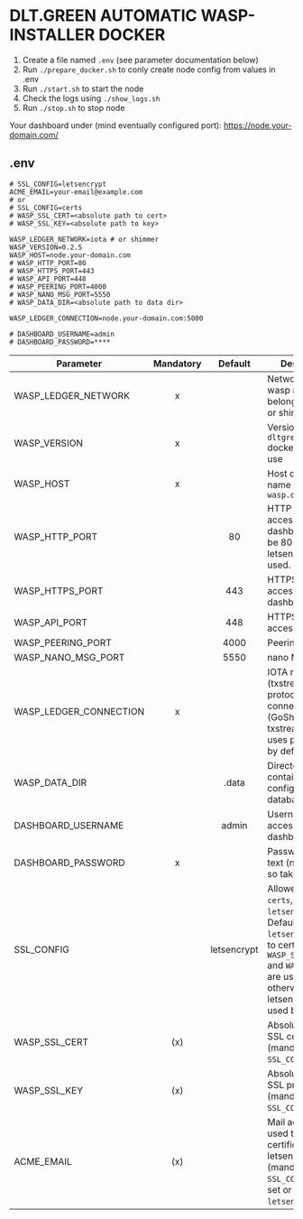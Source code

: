 # DLT.GREEN AUTOMATIC WASP-INSTALLER DOCKER

1. Create a file named `.env` (see parameter documentation below)
2. Run `./prepare_docker.sh` to conly create node config from values in .env
3. Run `./start.sh` to start the node
4. Check the logs using `./show_logs.sh`
5. Run `./stop.sh` to stop node

Your dashboard under (mind eventually configured port):
https://node.your-domain.com/
## .env

```
# SSL_CONFIG=letsencrypt
ACME_EMAIL=your-email@example.com
# or
# SSL_CONFIG=certs
# WASP_SSL_CERT=<absolute path to cert>
# WASP_SSL_KEY=<absolute path to key>

WASP_LEDGER_NETWORK=iota # or shimmer
WASP_VERSION=0.2.5
WASP_HOST=node.your-domain.com
# WASP_HTTP_PORT=80
# WASP_HTTPS_PORT=443
# WASP_API_PORT=448
# WASP_PEERING_PORT=4000
# WASP_NANO_MSG_PORT=5550
# WASP_DATA_DIR=<absolute path to data dir>

WASP_LEDGER_CONNECTION=node.your-domain.com:5000

# DASHBOARD_USERNAME=admin
# DASHBOARD_PASSWORD=****
```

| Parameter              | Mandatory |   Default   | Description                                                                                                                                                           |
| ---------------------- | :-------: | :---------: | --------------------------------------------------------------------------------------------------------------------------------------------------------------------- |
| WASP_LEDGER_NETWORK    |     x     |             | Network this wasp note belongs to (iota or shimmer)                                                                                                                   |
| WASP_VERSION           |     x     |             | Version of `dltgreen/wasp` docker image to use                                                                                                                        |
| WASP_HOST              |     x     |             | Host domain name e.g. `wasp.dlt.green`                                                                                                                                |
| WASP_HTTP_PORT         |           |     80      | HTTP port to access dashboard. Must be 80 if letsencrypt is used.                                                                                                     |
| WASP_HTTPS_PORT        |           |     443     | HTTPS port to access dashboard                                                                                                                                        |
| WASP_API_PORT          |           |     448     | HTTPS port to access webapi.                                                                                                                                          |
| WASP_PEERING_PORT      |           |    4000     | Peering port                                                                                                                                                          |
| WASP_NANO_MSG_PORT     |           |    5550     | nano MSG port                                                                                                                                                         |
| WASP_LEDGER_CONNECTION |     x     |             | IOTA node url (txstream protocol) to connect to (GoShimmer txstream plugin uses port 5000 by default)                                                                 |
| WASP_DATA_DIR          |           |    .data    | Directory containing configuration, database etc.                                                                                                                     |
| DASHBOARD_USERNAME     |           |    admin    | Username to access dashboard                                                                                                                                          |
| DASHBOARD_PASSWORD     |     x     |             | Password in clear text (not hashed, so take care!!!)                                                                                                                  |
| SSL_CONFIG             |           | letsencrypt | Allowed values: `certs`, `letsencrypt`. Default: `letsencrypt`. If set to certs `WASP_SSL_CERT` and `WASP_SSL_KEY` are used otherwise letsencrypt is used by default. |
| WASP_SSL_CERT          |    (x)    |             | Absolute path to SSL certificate (mandatory if `SSL_CONFIG=certs`)                                                                                                    |
| WASP_SSL_KEY           |    (x)    |             | Absolute path to SSL private key (mandatory if `SSL_CONFIG=certs`)                                                                                                    |
| ACME_EMAIL             |    (x)    |             | Mail address used to fetch SSL certificate from letsencrypt (mandatory if `SSL_CONFIG` not set or is set to `letsencrypt`).                                           |
